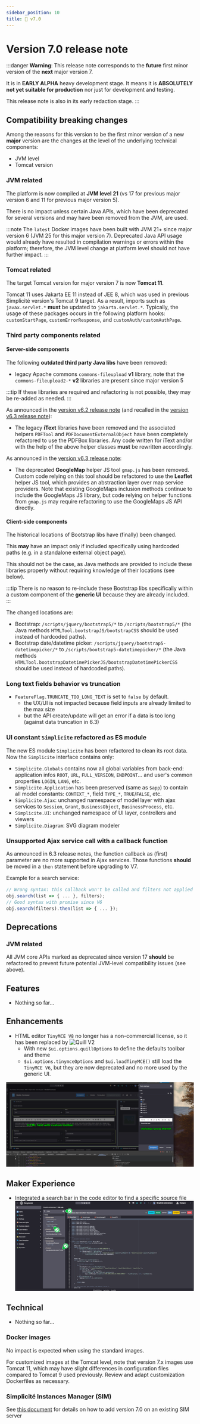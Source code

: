 ```yaml
---
sidebar_position: 10
title: 🚧 v7.0
---
```


Version 7.0 release note
========================

:::danger
**Warning**: This release note corresponds to the **future** first minor version of the **next** major version 7.

It is in **EARLY ALPHA** heavy development stage. It means it is **ABSOLUTELY not yet suitable for production** nor just for development and testing.

This release note is also in its early redaction stage.
:::

Compatibility breaking changes
------------------------------

Among the reasons for this version to be the first minor version of a new **major** version are the changes at the level of the underlying technical components:

- JVM level
- Tomcat version

### JVM related

The platform is now compiled at **JVM level 21** (vs 17 for previous major version 6 and 11 for previous major version 5).

There is no impact unless certain Java APIs, which have been deprecated for several versions and may have been removed from the JVM, are used.

:::note
The `latest` Docker images have been built with JVM 21+ since major version 6 (JVM 25 for this major version 7). Deprecated Java API usage would already have resulted in compilation warnings or errors within the platform; therefore, the JVM level change at platform level should not have further impact.
:::

### Tomcat related

The target Tomcat version for major version 7 is now **Tomcat 11**.

Tomcat 11 uses Jakarta EE 11 instead of JEE 8, which was used in previous Simplicité version's Tomcat 9 target. As a result, imports such as `javax.servlet.*` **must** be updated to `jakarta.servlet.*`. Typically, the usage of these packages occurs in the following platform hooks: `customStartPage`, `customErrorResponse`, and `customAuth/customAuthPage`.

### Third party components related

#### Server-side components

The following **outdated third party Java libs** have been removed:

- legacy Apache commons `commons-fileupload` **v1** library,
  note that the `commons-fileupload2-*` **v2** libraries are present since major version 5

:::tip
If these libraries are required and refactoring is not possible, they may be re-added as needed.
:::

As announced in the [version v6.2 release note](v6-2#deprecated-features) (and recalled in the [version v6.3 release note](v6-3#deprecations)):

- The legacy **iText** libraries have been removed and the associated helpers `PDFTool` and `PDFDocumentExternalObject`
  have been completely refactored to use the PDFBox libraries.
  Any code written for iText and/or with the help of the above helper classes **must** be rewritten accordingly.

As announced in the [version v6.3 release note](v6-3#deprecations):

- The deprecated **GoogleMap** helper JS tool `gmap.js` has been removed. Custom code relying on this tool should be refactored to use the **Leaflet** helper JS tool, which provides an abstraction layer over map service providers.
Note that existing GoogleMaps inclusion methods continue to include the GoogleMaps JS library, but code relying on helper functions from `gmap.js` may require refactoring to use the GoogleMaps JS API directly.

#### Client-side components

The historical locations of Bootstrap libs have (finally) been changed.

This **may** have an impact only if included specifically using hardcoded paths (e.g. in a standalone external object page).

This should not be the case, as Java methods are provided to include these libraries properly without requiring knowledge of their locations (see below).

:::tip
There is no reason to re-include these Bootstrap libs specifically within a custom component
of the **generic UI** because they are already included.
:::

The changed locations are:

- Bootstrap: `/scripts/jquery/bootstrap5/*` to `/scripts/bootstrap5/*`
  (the Java methods `HTMLTool.bootstrapJS/bootstrapCSS` should be used instead of hardcoded paths).
- Bootstrap date/datetime picker: `/scripts/jquery/bootstrap5-datetimepicker/*` to `/scripts/bootstrap5-datetimepicker/*`
  (the Java methods `HTMLTool.bootstrapDatetimePickerJS/bootstrapDatetimePickerCSS` should be used instead of hardcoded paths).

### Long text fields behavior vs truncation

- `FeatureFlag.TRUNCATE_TOO_LONG_TEXT` is set to `false` by default.
  - the UX/UI is not impacted because field inputs are already limited to the max size
  - but the API create/update will get an error if a data is too long (against data truncation in 6.3)

### UI constant `Simplicite` refactored as ES module

The new ES module `Simplicite` has been refactored to clean its root data. Now the `Simplicite` interface contains only:

- `Simplicite.Globals` contains now all global variables from back-end: application infos `ROOT`, `URL`, `FULL_VERSION`, `ENDPOINT`... and user's common properties `LOGIN`, `LANG`, etc.
- `Simplicite.Application` has been preserved (same as `$app`) to contain all model constants: `CONTEXT_*`, field `TYPE_*`, `TRUE`/`FALSE`, etc.
- `Simplicite.Ajax`: unchanged namespace of model layer with ajax services to `Session`, `Grant`, `BusinessObject`, `BusinessProcess`, etc.
- `Simplicite.UI`: unchanged namespace of UI layer, controllers and viewers
- `Simplicite.Diagram`: SVG diagram modeler

### Unsupported Ajax service call with a callback function

As announced in 6.3 release notes, the function callback as (first) parameter are no more supported in Ajax services.
Those functions **should** be moved in a `then` statement before upgrading to V7.

Example for a search service:

```js
// Wrong syntax: this callback won't be called and filters not applied correctly
obj.search(list => { ... }, filters);
// Good syntax with promise since V6
obj.search(filters).then(list => { ... });
```

Deprecations
------------

### JVM related

All JVM core APIs marked as deprecated since version 17 **should** be refactored to prevent future potential JVM-level compatibility issues (see above).

Features
--------

- Nothing so far...

Enhancements
------------

- HTML editor `TinyMCE V8` no longer has a non-commercial license, so it has been replaced by ![Quill V2](https://quilljs.com/)
   - With new `$ui.options.quillOptions` to define the defaults toolbar and theme
   - `$ui.options.tinymceOptions` and `$ui.loadTinyMCE()` still load the `TinyMCE V6`, but they are now deprecated and no more used by the generic UI.

![quill](img/v7-0/quill.png)

Maker Experience
----------------

- Integrated a search bar in the code editor to find a specific source file
![code-editor-search](img/v7-0/code-editor-search.png)

Technical
----------

- Nothing so far...

### Docker images

No impact is expected when using the standard images.

For customized images at the Tomcat level, note that version 7.x images use Tomcat 11, which may have slight differences in configuration files compared to Tomcat 9 used previously. Review and adapt customization Dockerfiles as necessary.

### Simplicité Instances Manager (SIM)

See [this document](../add-to-sim/v7.md) for details on how to add version 7.0 on an existing SIM server
